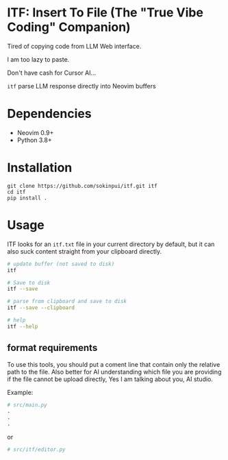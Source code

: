 # ITF: Insert To File (The "True Vibe Coding" Companion)

Tired of copying code from LLM Web interface.

I am too lazy to paste.

Don't have cash for Cursor AI...

`itf` parse LLM response directly into Neovim buffers

# Dependencies

- Neovim 0.9+
- Python 3.8+

# Installation

```
git clone https://github.com/sokinpui/itf.git itf
cd itf
pip install .
```

# Usage

ITF looks for an `itf.txt` file in your current directory by default, but it can also suck content straight from your clipboard directly.

```sh
# update buffer (not saved to disk)
itf

# Save to disk
itf --save

# parse from clipboard and save to disk
itf --save --clipboard

# help
itf --help
```

## format requirements

To use this tools, you should put a coment line that contain only the relative path to the file.
Also better for AI understanding which file you are providing if the file cannot be upload directly, Yes I am talking about you, AI studio.

Example:

```python
# src/main.py
.
.
.
```

or

```python
# src/itf/editor.py
```
